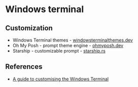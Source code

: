 # Windows terminal

## Customization

- Windows Terminal themes - [windowsterminalthemes.dev](https://windowsterminalthemes.dev/)
- Oh My Posh - prompt theme engine - [ohmyposh.dev](https://ohmyposh.dev/)
- Starship - customizable prompt - [starship.rs](https://starship.rs/)

## References

- [A guide to customising the Windows Terminal](https://freshman.tech/windows-terminal-guide/#change-the-default-profile)
